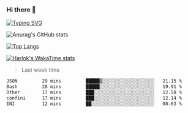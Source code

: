 ### Hi there 👋

<!--
**wray-le/wray-lee* is a ✨ _special_ ✨ repository because its `README.md` (this file) appears on your GitHub profile.

Here are some ideas to get you started:

- 🔭 I’m currently working on ...
- 🌱 I’m currently learning ...
- 👯 I’m looking to collaborate on ...
- 🤔 I’m looking for help with ...
- 💬 Ask me about ...
- 📫 How to reach me: ...
- 😄 Pronouns: ...
- ⚡ Fun fact: ...
-->
[![Typing SVG](https://readme-typing-svg.herokuapp.com?color=91BEF0&vCenter=true&lines=This+is+Wray's+profile;A+noob+developer)](https://git.io/typing-svg)


![Anurag's GitHub stats](https://github-readme-stats.vercel.app/api?username=wray-lee&show_icons=true&theme=tokyonight)


[![Top Langs](https://github-readme-stats.vercel.app/api/top-langs/?username=wray-lee&exclude_repo=wray-lee.github.io,wray-lee&layout=donut)](https://github.com/anuraghazra/github-readme-stats)


[![Harlok's WakaTime stats](https://github-readme-stats.vercel.app/api/wakatime?username=wray)](https://github.com/anuraghazra/github-readme-stats)

> Last week time

<!--START_SECTION:waka-->

```txt
JSON         29 mins         █████▒░░░░░░░░░░░░░░░░░░░   21.15 %
Bash         28 mins         █████░░░░░░░░░░░░░░░░░░░░   19.91 %
Other        17 mins         ███░░░░░░░░░░░░░░░░░░░░░░   12.58 %
confini      17 mins         ███░░░░░░░░░░░░░░░░░░░░░░   12.14 %
INI          12 mins         ██░░░░░░░░░░░░░░░░░░░░░░░   08.63 %
```

<!--END_SECTION:waka-->
